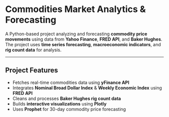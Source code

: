 # Commodities Market Analytics & Forecasting

A Python-based project analyzing and forecasting **commodity price movements** using data from **Yahoo Finance**, **FRED API**, and **Baker Hughes**.  
The project uses **time series forecasting**, **macroeconomic indicators**, and **rig count data** for analysis.

---

## **Project Features**
- Fetches real-time commodities data using **yFinance API**
- Integrates **Nominal Broad Dollar Index** & **Weekly Economic Index** using **FRED API**
- Cleans and processes **Baker Hughes rig count data**
- Builds **interactive visualizations** using **Plotly**
- Uses **Prophet** for 30-day commodity price forecasting

